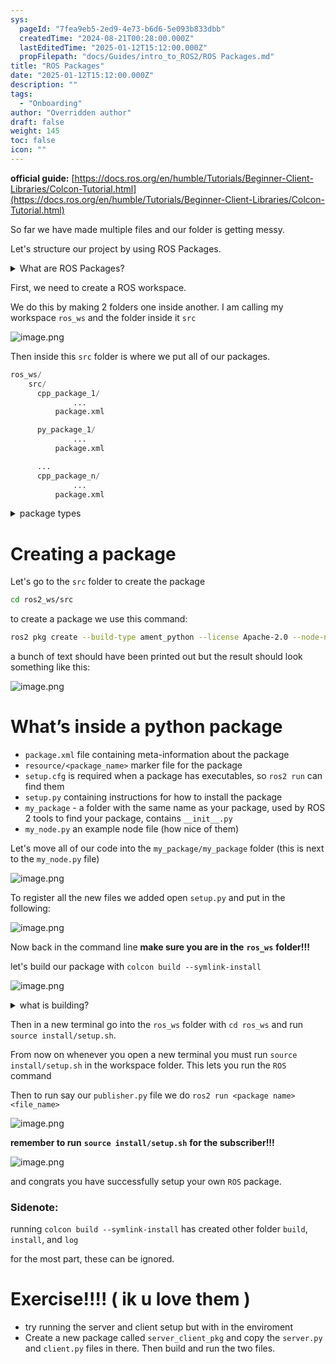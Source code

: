 ```yaml
---
sys:
  pageId: "7fea9eb5-2ed9-4e73-b6d6-5e093b833dbb"
  createdTime: "2024-08-21T00:28:00.000Z"
  lastEditedTime: "2025-01-12T15:12:00.000Z"
  propFilepath: "docs/Guides/intro_to_ROS2/ROS Packages.md"
title: "ROS Packages"
date: "2025-01-12T15:12:00.000Z"
description: ""
tags:
  - "Onboarding"
author: "Overridden author"
draft: false
weight: 145
toc: false
icon: ""
---
```


**official guide:** [https://docs.ros.org/en/humble/Tutorials/Beginner-Client-Libraries/Colcon-Tutorial.html](https://docs.ros.org/en/humble/Tutorials/Beginner-Client-Libraries/Colcon-Tutorial.html)

So far we have made multiple files and our folder is getting messy.

Let's structure our project by using ROS Packages.

<details>

<summary>What are ROS Packages?</summary>

ROS Packages are, as the name implies, packages of code that are highly sharable between ROS developers.

They consist of a folder, `package.xml` file, and source code

```python
      cpp_package_1/
		      ... imagine much code files here ..
          package.xml
```

</details>

First, we need to create a ROS workspace.

We do this by making 2 folders one inside another. I am calling my workspace `ros_ws` and the folder inside it `src`

![image.png](https://prod-files-secure.s3.us-west-2.amazonaws.com/d518164a-d88e-44d1-a4ee-3adb3bd8bce0/70706947-fd18-4537-a67b-e12946812d31/image.png?X-Amz-Algorithm=AWS4-HMAC-SHA256&X-Amz-Content-Sha256=UNSIGNED-PAYLOAD&X-Amz-Credential=ASIAZI2LB4667V4MJN6K%2F20250424%2Fus-west-2%2Fs3%2Faws4_request&X-Amz-Date=20250424T181051Z&X-Amz-Expires=3600&X-Amz-Security-Token=IQoJb3JpZ2luX2VjEIL%2F%2F%2F%2F%2F%2F%2F%2F%2F%2FwEaCXVzLXdlc3QtMiJHMEUCIG1iDZLebqtVOt7PPb3KD4JiC3bx5je74oHX1bGzlLYCAiEAs0OEGKxyIIFYj3dIjpNKgi0%2Fvsm%2FKxmjkCunl%2BflFzcq%2FwMIGxAAGgw2Mzc0MjMxODM4MDUiDD3jO6VmGAFTeE%2B6sircA3pa1PjLLqTzIvUj4HUcSvTVC%2FZdjvl3hNA9NZPp7dvVe0ANB9vzsMO7ZKSgKMWbE1xWGaLbYlDzXUU9Wv6%2BAcuvKcTxxBr1uAnxeAdCrzqSWcSF2KKyY%2ByxI%2FqSTjygSSpfB59FcjAPAnACqRtV0j3ApcEzTVRvkor6TxoEMb9JMYORzmiYR%2FIaOxsW2UmGbUZ%2Bx03iFSVCfJvdnMSjRm6Hm752UtOE0nxXDb3GNPWHUQGcawLP%2FrPVzVJfAFwujy1EnTC2VdSO%2BjIl7ybkN21j%2FJAvE5MBhgPVXFUU7Q%2F9i3Xgoz2PG6InnpwAfNLHJuf49UKdVdzrpc1GFWO%2FnyF27ZogVMVS9xO7HF3w3b3BTE%2FyTp4vCFawOU2ZZOOgp5c9J1ELU7oRZLEZjiUvvF2BW%2FjANRGBGyBgvQkuu1md6UIdZDH6dc6Gw2BUjZsHIRm69Q0h0ZGWk0jNRKc8NwK3pNxlmv%2FrvAVHbKwNV9K02LXwNr92YtIKS2glvlLfmASUivVEBaxiqheaQVQ2yl0Zbao7zrWa6KsJm6nXFNqI%2FzzEMCxyWi90dyKBj7uY8kBEcUeG%2Ffyl40RnHuoCtv8H7z2BfLHrVGlJ4CPYL9RFzA3gtuv0bHGmuK43MPj5qcAGOqUBgdptM5mauahOtiTigip2HwAOcxAp5SCGB0uK0VvM6BQZJjynz6u6Sx5Ez39wz%2FchN%2BLsAcD0oOtNzIXprS2xTDKiCPww6MRfvbEPWV5gDpVohTu1ORxQxCPhSJs1Gv5Oy4OulZD6PpawmyYPIS%2FXnNUDs3Q6pTvBEUyAJ2epA0fk%2FCiT36dL%2FPNeYQ3BTh5T4naNnRP3mmUWDI0OGVyoqqAoT42V&X-Amz-Signature=255815b6fe50a547e5e5c9b6320bc59bc92b34423bee2e84a63cd543be579064&X-Amz-SignedHeaders=host&x-id=GetObject)

Then inside this `src` folder is where we put all of our packages.

```python
ros_ws/
    src/
      cpp_package_1/
		      ...
          package.xml

      py_package_1/
		      ...
          package.xml

      ...
      cpp_package_n/
		      ...
          package.xml

```

<details>

<summary>package types</summary>

packages can be either `C++` or python.

the intern file structure is different for each but for this guide we will stick to creating python packages

</details>

# Creating a package

Let's go to the `src` folder to create the package

```bash
cd ros2_ws/src
```

to create a package we use this command:

```bash
ros2 pkg create --build-type ament_python --license Apache-2.0 --node-name my_node my_package
```

a bunch of text should have been printed out but the result should look something like this:

![image.png](https://prod-files-secure.s3.us-west-2.amazonaws.com/d518164a-d88e-44d1-a4ee-3adb3bd8bce0/e6cf1e3f-8512-4a3e-b131-079f800bf3e8/image.png?X-Amz-Algorithm=AWS4-HMAC-SHA256&X-Amz-Content-Sha256=UNSIGNED-PAYLOAD&X-Amz-Credential=ASIAZI2LB4667V4MJN6K%2F20250424%2Fus-west-2%2Fs3%2Faws4_request&X-Amz-Date=20250424T181051Z&X-Amz-Expires=3600&X-Amz-Security-Token=IQoJb3JpZ2luX2VjEIL%2F%2F%2F%2F%2F%2F%2F%2F%2F%2FwEaCXVzLXdlc3QtMiJHMEUCIG1iDZLebqtVOt7PPb3KD4JiC3bx5je74oHX1bGzlLYCAiEAs0OEGKxyIIFYj3dIjpNKgi0%2Fvsm%2FKxmjkCunl%2BflFzcq%2FwMIGxAAGgw2Mzc0MjMxODM4MDUiDD3jO6VmGAFTeE%2B6sircA3pa1PjLLqTzIvUj4HUcSvTVC%2FZdjvl3hNA9NZPp7dvVe0ANB9vzsMO7ZKSgKMWbE1xWGaLbYlDzXUU9Wv6%2BAcuvKcTxxBr1uAnxeAdCrzqSWcSF2KKyY%2ByxI%2FqSTjygSSpfB59FcjAPAnACqRtV0j3ApcEzTVRvkor6TxoEMb9JMYORzmiYR%2FIaOxsW2UmGbUZ%2Bx03iFSVCfJvdnMSjRm6Hm752UtOE0nxXDb3GNPWHUQGcawLP%2FrPVzVJfAFwujy1EnTC2VdSO%2BjIl7ybkN21j%2FJAvE5MBhgPVXFUU7Q%2F9i3Xgoz2PG6InnpwAfNLHJuf49UKdVdzrpc1GFWO%2FnyF27ZogVMVS9xO7HF3w3b3BTE%2FyTp4vCFawOU2ZZOOgp5c9J1ELU7oRZLEZjiUvvF2BW%2FjANRGBGyBgvQkuu1md6UIdZDH6dc6Gw2BUjZsHIRm69Q0h0ZGWk0jNRKc8NwK3pNxlmv%2FrvAVHbKwNV9K02LXwNr92YtIKS2glvlLfmASUivVEBaxiqheaQVQ2yl0Zbao7zrWa6KsJm6nXFNqI%2FzzEMCxyWi90dyKBj7uY8kBEcUeG%2Ffyl40RnHuoCtv8H7z2BfLHrVGlJ4CPYL9RFzA3gtuv0bHGmuK43MPj5qcAGOqUBgdptM5mauahOtiTigip2HwAOcxAp5SCGB0uK0VvM6BQZJjynz6u6Sx5Ez39wz%2FchN%2BLsAcD0oOtNzIXprS2xTDKiCPww6MRfvbEPWV5gDpVohTu1ORxQxCPhSJs1Gv5Oy4OulZD6PpawmyYPIS%2FXnNUDs3Q6pTvBEUyAJ2epA0fk%2FCiT36dL%2FPNeYQ3BTh5T4naNnRP3mmUWDI0OGVyoqqAoT42V&X-Amz-Signature=e461b3ffbb4ad45a39b0fdefc7a98d4d2688cecfbb4bdd1082289093e8984a0a&X-Amz-SignedHeaders=host&x-id=GetObject)

# What’s inside a python package

- `package.xml` file containing meta-information about the package
- `resource/<package_name>` marker file for the package
- `setup.cfg` is required when a package has executables, so `ros2 run` can find them
- `setup.py` containing instructions for how to install the package
- `my_package` - a folder with the same name as your package, used by ROS 2 tools to find your package, contains `__init__.py`
- `my_node.py` an example node file (how nice of them)

Let's move all of our code into the `my_package/my_package` folder (this is next to the `my_node.py` file)

![image.png](https://prod-files-secure.s3.us-west-2.amazonaws.com/d518164a-d88e-44d1-a4ee-3adb3bd8bce0/9ce58f11-0da9-4d3e-b86d-506a9685d378/image.png?X-Amz-Algorithm=AWS4-HMAC-SHA256&X-Amz-Content-Sha256=UNSIGNED-PAYLOAD&X-Amz-Credential=ASIAZI2LB4667V4MJN6K%2F20250424%2Fus-west-2%2Fs3%2Faws4_request&X-Amz-Date=20250424T181051Z&X-Amz-Expires=3600&X-Amz-Security-Token=IQoJb3JpZ2luX2VjEIL%2F%2F%2F%2F%2F%2F%2F%2F%2F%2FwEaCXVzLXdlc3QtMiJHMEUCIG1iDZLebqtVOt7PPb3KD4JiC3bx5je74oHX1bGzlLYCAiEAs0OEGKxyIIFYj3dIjpNKgi0%2Fvsm%2FKxmjkCunl%2BflFzcq%2FwMIGxAAGgw2Mzc0MjMxODM4MDUiDD3jO6VmGAFTeE%2B6sircA3pa1PjLLqTzIvUj4HUcSvTVC%2FZdjvl3hNA9NZPp7dvVe0ANB9vzsMO7ZKSgKMWbE1xWGaLbYlDzXUU9Wv6%2BAcuvKcTxxBr1uAnxeAdCrzqSWcSF2KKyY%2ByxI%2FqSTjygSSpfB59FcjAPAnACqRtV0j3ApcEzTVRvkor6TxoEMb9JMYORzmiYR%2FIaOxsW2UmGbUZ%2Bx03iFSVCfJvdnMSjRm6Hm752UtOE0nxXDb3GNPWHUQGcawLP%2FrPVzVJfAFwujy1EnTC2VdSO%2BjIl7ybkN21j%2FJAvE5MBhgPVXFUU7Q%2F9i3Xgoz2PG6InnpwAfNLHJuf49UKdVdzrpc1GFWO%2FnyF27ZogVMVS9xO7HF3w3b3BTE%2FyTp4vCFawOU2ZZOOgp5c9J1ELU7oRZLEZjiUvvF2BW%2FjANRGBGyBgvQkuu1md6UIdZDH6dc6Gw2BUjZsHIRm69Q0h0ZGWk0jNRKc8NwK3pNxlmv%2FrvAVHbKwNV9K02LXwNr92YtIKS2glvlLfmASUivVEBaxiqheaQVQ2yl0Zbao7zrWa6KsJm6nXFNqI%2FzzEMCxyWi90dyKBj7uY8kBEcUeG%2Ffyl40RnHuoCtv8H7z2BfLHrVGlJ4CPYL9RFzA3gtuv0bHGmuK43MPj5qcAGOqUBgdptM5mauahOtiTigip2HwAOcxAp5SCGB0uK0VvM6BQZJjynz6u6Sx5Ez39wz%2FchN%2BLsAcD0oOtNzIXprS2xTDKiCPww6MRfvbEPWV5gDpVohTu1ORxQxCPhSJs1Gv5Oy4OulZD6PpawmyYPIS%2FXnNUDs3Q6pTvBEUyAJ2epA0fk%2FCiT36dL%2FPNeYQ3BTh5T4naNnRP3mmUWDI0OGVyoqqAoT42V&X-Amz-Signature=36ee65cba2e96121327f6f4c7a34f21ef937149397731470770e6f5728b32ddd&X-Amz-SignedHeaders=host&x-id=GetObject)

To register all the new files we added open `setup.py` and put in the following:

![image.png](https://prod-files-secure.s3.us-west-2.amazonaws.com/d518164a-d88e-44d1-a4ee-3adb3bd8bce0/1cd7c262-4cae-4496-9d75-c178537d24a2/image.png?X-Amz-Algorithm=AWS4-HMAC-SHA256&X-Amz-Content-Sha256=UNSIGNED-PAYLOAD&X-Amz-Credential=ASIAZI2LB4667V4MJN6K%2F20250424%2Fus-west-2%2Fs3%2Faws4_request&X-Amz-Date=20250424T181051Z&X-Amz-Expires=3600&X-Amz-Security-Token=IQoJb3JpZ2luX2VjEIL%2F%2F%2F%2F%2F%2F%2F%2F%2F%2FwEaCXVzLXdlc3QtMiJHMEUCIG1iDZLebqtVOt7PPb3KD4JiC3bx5je74oHX1bGzlLYCAiEAs0OEGKxyIIFYj3dIjpNKgi0%2Fvsm%2FKxmjkCunl%2BflFzcq%2FwMIGxAAGgw2Mzc0MjMxODM4MDUiDD3jO6VmGAFTeE%2B6sircA3pa1PjLLqTzIvUj4HUcSvTVC%2FZdjvl3hNA9NZPp7dvVe0ANB9vzsMO7ZKSgKMWbE1xWGaLbYlDzXUU9Wv6%2BAcuvKcTxxBr1uAnxeAdCrzqSWcSF2KKyY%2ByxI%2FqSTjygSSpfB59FcjAPAnACqRtV0j3ApcEzTVRvkor6TxoEMb9JMYORzmiYR%2FIaOxsW2UmGbUZ%2Bx03iFSVCfJvdnMSjRm6Hm752UtOE0nxXDb3GNPWHUQGcawLP%2FrPVzVJfAFwujy1EnTC2VdSO%2BjIl7ybkN21j%2FJAvE5MBhgPVXFUU7Q%2F9i3Xgoz2PG6InnpwAfNLHJuf49UKdVdzrpc1GFWO%2FnyF27ZogVMVS9xO7HF3w3b3BTE%2FyTp4vCFawOU2ZZOOgp5c9J1ELU7oRZLEZjiUvvF2BW%2FjANRGBGyBgvQkuu1md6UIdZDH6dc6Gw2BUjZsHIRm69Q0h0ZGWk0jNRKc8NwK3pNxlmv%2FrvAVHbKwNV9K02LXwNr92YtIKS2glvlLfmASUivVEBaxiqheaQVQ2yl0Zbao7zrWa6KsJm6nXFNqI%2FzzEMCxyWi90dyKBj7uY8kBEcUeG%2Ffyl40RnHuoCtv8H7z2BfLHrVGlJ4CPYL9RFzA3gtuv0bHGmuK43MPj5qcAGOqUBgdptM5mauahOtiTigip2HwAOcxAp5SCGB0uK0VvM6BQZJjynz6u6Sx5Ez39wz%2FchN%2BLsAcD0oOtNzIXprS2xTDKiCPww6MRfvbEPWV5gDpVohTu1ORxQxCPhSJs1Gv5Oy4OulZD6PpawmyYPIS%2FXnNUDs3Q6pTvBEUyAJ2epA0fk%2FCiT36dL%2FPNeYQ3BTh5T4naNnRP3mmUWDI0OGVyoqqAoT42V&X-Amz-Signature=7164910c0e515406ec4ab559abd15a558b50abfa63e075e4ae3a913ec4e4af3b&X-Amz-SignedHeaders=host&x-id=GetObject)

Now back in the command line **make sure you are in the** **`ros_ws`** **folder!!!**

let's build our package with `colcon build --symlink-install`

![image.png](https://prod-files-secure.s3.us-west-2.amazonaws.com/d518164a-d88e-44d1-a4ee-3adb3bd8bce0/2f2a0d27-b173-48fd-b189-5f5c0ce65619/image.png?X-Amz-Algorithm=AWS4-HMAC-SHA256&X-Amz-Content-Sha256=UNSIGNED-PAYLOAD&X-Amz-Credential=ASIAZI2LB4667V4MJN6K%2F20250424%2Fus-west-2%2Fs3%2Faws4_request&X-Amz-Date=20250424T181051Z&X-Amz-Expires=3600&X-Amz-Security-Token=IQoJb3JpZ2luX2VjEIL%2F%2F%2F%2F%2F%2F%2F%2F%2F%2FwEaCXVzLXdlc3QtMiJHMEUCIG1iDZLebqtVOt7PPb3KD4JiC3bx5je74oHX1bGzlLYCAiEAs0OEGKxyIIFYj3dIjpNKgi0%2Fvsm%2FKxmjkCunl%2BflFzcq%2FwMIGxAAGgw2Mzc0MjMxODM4MDUiDD3jO6VmGAFTeE%2B6sircA3pa1PjLLqTzIvUj4HUcSvTVC%2FZdjvl3hNA9NZPp7dvVe0ANB9vzsMO7ZKSgKMWbE1xWGaLbYlDzXUU9Wv6%2BAcuvKcTxxBr1uAnxeAdCrzqSWcSF2KKyY%2ByxI%2FqSTjygSSpfB59FcjAPAnACqRtV0j3ApcEzTVRvkor6TxoEMb9JMYORzmiYR%2FIaOxsW2UmGbUZ%2Bx03iFSVCfJvdnMSjRm6Hm752UtOE0nxXDb3GNPWHUQGcawLP%2FrPVzVJfAFwujy1EnTC2VdSO%2BjIl7ybkN21j%2FJAvE5MBhgPVXFUU7Q%2F9i3Xgoz2PG6InnpwAfNLHJuf49UKdVdzrpc1GFWO%2FnyF27ZogVMVS9xO7HF3w3b3BTE%2FyTp4vCFawOU2ZZOOgp5c9J1ELU7oRZLEZjiUvvF2BW%2FjANRGBGyBgvQkuu1md6UIdZDH6dc6Gw2BUjZsHIRm69Q0h0ZGWk0jNRKc8NwK3pNxlmv%2FrvAVHbKwNV9K02LXwNr92YtIKS2glvlLfmASUivVEBaxiqheaQVQ2yl0Zbao7zrWa6KsJm6nXFNqI%2FzzEMCxyWi90dyKBj7uY8kBEcUeG%2Ffyl40RnHuoCtv8H7z2BfLHrVGlJ4CPYL9RFzA3gtuv0bHGmuK43MPj5qcAGOqUBgdptM5mauahOtiTigip2HwAOcxAp5SCGB0uK0VvM6BQZJjynz6u6Sx5Ez39wz%2FchN%2BLsAcD0oOtNzIXprS2xTDKiCPww6MRfvbEPWV5gDpVohTu1ORxQxCPhSJs1Gv5Oy4OulZD6PpawmyYPIS%2FXnNUDs3Q6pTvBEUyAJ2epA0fk%2FCiT36dL%2FPNeYQ3BTh5T4naNnRP3mmUWDI0OGVyoqqAoT42V&X-Amz-Signature=7f1f70756ae035f6d5a2d2f44d6a17eeed8ba586fef1f490979cd1d3ccfbe25d&X-Amz-SignedHeaders=host&x-id=GetObject)

<details>

<summary>what is building?</summary>

if you are a CS major at Rose-Hulman you will learn the answer to this in CSSE132

but TLDR; is it combines all the code files into one program that can be run easily 

</details>

Then in a new terminal go into the `ros_ws` folder with `cd ros_ws` and run `source install/setup.sh`. 

From now on whenever you open a new terminal you must run `source install/setup.sh` in the workspace folder. This lets you run the `ROS` command

Then to run say our `publisher.py` file we do `ros2 run <package name> <file_name>`

![image.png](https://prod-files-secure.s3.us-west-2.amazonaws.com/d518164a-d88e-44d1-a4ee-3adb3bd8bce0/4f4b1219-3a44-4632-aa0a-ce3471699f59/image.png?X-Amz-Algorithm=AWS4-HMAC-SHA256&X-Amz-Content-Sha256=UNSIGNED-PAYLOAD&X-Amz-Credential=ASIAZI2LB4667V4MJN6K%2F20250424%2Fus-west-2%2Fs3%2Faws4_request&X-Amz-Date=20250424T181051Z&X-Amz-Expires=3600&X-Amz-Security-Token=IQoJb3JpZ2luX2VjEIL%2F%2F%2F%2F%2F%2F%2F%2F%2F%2FwEaCXVzLXdlc3QtMiJHMEUCIG1iDZLebqtVOt7PPb3KD4JiC3bx5je74oHX1bGzlLYCAiEAs0OEGKxyIIFYj3dIjpNKgi0%2Fvsm%2FKxmjkCunl%2BflFzcq%2FwMIGxAAGgw2Mzc0MjMxODM4MDUiDD3jO6VmGAFTeE%2B6sircA3pa1PjLLqTzIvUj4HUcSvTVC%2FZdjvl3hNA9NZPp7dvVe0ANB9vzsMO7ZKSgKMWbE1xWGaLbYlDzXUU9Wv6%2BAcuvKcTxxBr1uAnxeAdCrzqSWcSF2KKyY%2ByxI%2FqSTjygSSpfB59FcjAPAnACqRtV0j3ApcEzTVRvkor6TxoEMb9JMYORzmiYR%2FIaOxsW2UmGbUZ%2Bx03iFSVCfJvdnMSjRm6Hm752UtOE0nxXDb3GNPWHUQGcawLP%2FrPVzVJfAFwujy1EnTC2VdSO%2BjIl7ybkN21j%2FJAvE5MBhgPVXFUU7Q%2F9i3Xgoz2PG6InnpwAfNLHJuf49UKdVdzrpc1GFWO%2FnyF27ZogVMVS9xO7HF3w3b3BTE%2FyTp4vCFawOU2ZZOOgp5c9J1ELU7oRZLEZjiUvvF2BW%2FjANRGBGyBgvQkuu1md6UIdZDH6dc6Gw2BUjZsHIRm69Q0h0ZGWk0jNRKc8NwK3pNxlmv%2FrvAVHbKwNV9K02LXwNr92YtIKS2glvlLfmASUivVEBaxiqheaQVQ2yl0Zbao7zrWa6KsJm6nXFNqI%2FzzEMCxyWi90dyKBj7uY8kBEcUeG%2Ffyl40RnHuoCtv8H7z2BfLHrVGlJ4CPYL9RFzA3gtuv0bHGmuK43MPj5qcAGOqUBgdptM5mauahOtiTigip2HwAOcxAp5SCGB0uK0VvM6BQZJjynz6u6Sx5Ez39wz%2FchN%2BLsAcD0oOtNzIXprS2xTDKiCPww6MRfvbEPWV5gDpVohTu1ORxQxCPhSJs1Gv5Oy4OulZD6PpawmyYPIS%2FXnNUDs3Q6pTvBEUyAJ2epA0fk%2FCiT36dL%2FPNeYQ3BTh5T4naNnRP3mmUWDI0OGVyoqqAoT42V&X-Amz-Signature=081593b39807feffcd9c3b202a53e51540e518d82c36ed194c1df79cc6d1d9e7&X-Amz-SignedHeaders=host&x-id=GetObject)

**remember to run** **`source install/setup.sh`** **for the subscriber!!!**

![image.png](https://prod-files-secure.s3.us-west-2.amazonaws.com/d518164a-d88e-44d1-a4ee-3adb3bd8bce0/02121119-dad4-49ec-8356-c956108b4243/image.png?X-Amz-Algorithm=AWS4-HMAC-SHA256&X-Amz-Content-Sha256=UNSIGNED-PAYLOAD&X-Amz-Credential=ASIAZI2LB4667V4MJN6K%2F20250424%2Fus-west-2%2Fs3%2Faws4_request&X-Amz-Date=20250424T181051Z&X-Amz-Expires=3600&X-Amz-Security-Token=IQoJb3JpZ2luX2VjEIL%2F%2F%2F%2F%2F%2F%2F%2F%2F%2FwEaCXVzLXdlc3QtMiJHMEUCIG1iDZLebqtVOt7PPb3KD4JiC3bx5je74oHX1bGzlLYCAiEAs0OEGKxyIIFYj3dIjpNKgi0%2Fvsm%2FKxmjkCunl%2BflFzcq%2FwMIGxAAGgw2Mzc0MjMxODM4MDUiDD3jO6VmGAFTeE%2B6sircA3pa1PjLLqTzIvUj4HUcSvTVC%2FZdjvl3hNA9NZPp7dvVe0ANB9vzsMO7ZKSgKMWbE1xWGaLbYlDzXUU9Wv6%2BAcuvKcTxxBr1uAnxeAdCrzqSWcSF2KKyY%2ByxI%2FqSTjygSSpfB59FcjAPAnACqRtV0j3ApcEzTVRvkor6TxoEMb9JMYORzmiYR%2FIaOxsW2UmGbUZ%2Bx03iFSVCfJvdnMSjRm6Hm752UtOE0nxXDb3GNPWHUQGcawLP%2FrPVzVJfAFwujy1EnTC2VdSO%2BjIl7ybkN21j%2FJAvE5MBhgPVXFUU7Q%2F9i3Xgoz2PG6InnpwAfNLHJuf49UKdVdzrpc1GFWO%2FnyF27ZogVMVS9xO7HF3w3b3BTE%2FyTp4vCFawOU2ZZOOgp5c9J1ELU7oRZLEZjiUvvF2BW%2FjANRGBGyBgvQkuu1md6UIdZDH6dc6Gw2BUjZsHIRm69Q0h0ZGWk0jNRKc8NwK3pNxlmv%2FrvAVHbKwNV9K02LXwNr92YtIKS2glvlLfmASUivVEBaxiqheaQVQ2yl0Zbao7zrWa6KsJm6nXFNqI%2FzzEMCxyWi90dyKBj7uY8kBEcUeG%2Ffyl40RnHuoCtv8H7z2BfLHrVGlJ4CPYL9RFzA3gtuv0bHGmuK43MPj5qcAGOqUBgdptM5mauahOtiTigip2HwAOcxAp5SCGB0uK0VvM6BQZJjynz6u6Sx5Ez39wz%2FchN%2BLsAcD0oOtNzIXprS2xTDKiCPww6MRfvbEPWV5gDpVohTu1ORxQxCPhSJs1Gv5Oy4OulZD6PpawmyYPIS%2FXnNUDs3Q6pTvBEUyAJ2epA0fk%2FCiT36dL%2FPNeYQ3BTh5T4naNnRP3mmUWDI0OGVyoqqAoT42V&X-Amz-Signature=40a2851eb86a26a913839cee150141f2baf82ea03b3fa5d92c986c2803eaa1be&X-Amz-SignedHeaders=host&x-id=GetObject)

and congrats you have successfully setup your own `ROS` package.

### Sidenote:

running `colcon build --symlink-install` has created other folder `build`, `install`, and `log`

for the most part, these can be ignored.

# Exercise!!!! ( ik u love them )

- try running the server and client setup but with in the enviroment
- Create a new package called `server_client_pkg` and copy the `server.py` and `client.py` files in there. Then build and run the two files.
